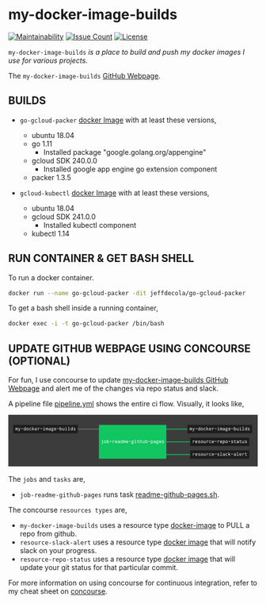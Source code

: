 # my-docker-image-builds

[![Maintainability](https://api.codeclimate.com/v1/badges/402cd0e7cab3f6405cdb/maintainability)](https://codeclimate.com/github/JeffDeCola/my-docker-image-builds/maintainability)
[![Issue Count](https://codeclimate.com/github/JeffDeCola/my-docker-image-builds/badges/issue_count.svg)](https://codeclimate.com/github/JeffDeCola/my-docker-image-builds/issues)
[![License](http://img.shields.io/:license-mit-blue.svg)](http://jeffdecola.mit-license.org)

`my-docker-image-builds` _is a place to build and push my docker images
I use for various projects._

The `my-docker-image-builds`
[GitHub Webpage](https://jeffdecola.github.io/my-docker-image-builds/).

## BUILDS

* `go-gcloud-packer`
  [docker Image](https://hub.docker.com/r/jeffdecola/go-gcloud-packer)
  with at least these versions,
  * ubuntu 18.04
  * go 1.11
    * Installed package "google.golang.org/appengine"
  * gcloud SDK 240.0.0
    * Installed google app engine go extension component
  * packer 1.3.5

* `gcloud-kubectl`
  [docker Image](https://hub.docker.com/r/jeffdecola/go-gcloud-kubectl)
  with at least these versions,
  * ubuntu 18.04
  * gcloud SDK 241.0.0
    * Installed kubectl component
  * kubectl 1.14

## RUN CONTAINER & GET BASH SHELL

To run a docker container.

```bash
docker run --name go-gcloud-packer -dit jeffdecola/go-gcloud-packer
```

To get a bash shell inside a running container,

```bash
docker exec -i -t go-gcloud-packer /bin/bash
```

## UPDATE GITHUB WEBPAGE USING CONCOURSE (OPTIONAL)

For fun, I use concourse to update
[my-docker-image-builds GitHub Webpage](https://jeffdecola.github.io/my-docker-image-builds/)
and alert me of the changes via repo status and slack.

A pipeline file [pipeline.yml](https://github.com/JeffDeCola/my-docker-image-builds/tree/master/ci/pipeline.yml)
shows the entire ci flow. Visually, it looks like,

![IMAGE - my-docker-image-builds concourse ci pipeline - IMAGE](docs/pics/my-docker-image-builds-pipeline.jpg)

The `jobs` and `tasks` are,

* `job-readme-github-pages` runs task
  [readme-github-pages.sh](https://github.com/JeffDeCola/my-docker-image-builds/tree/master/ci/scripts/readme-github-pages.sh).

The concourse `resources types` are,

* `my-docker-image-builds` uses a resource type
  [docker-image](https://hub.docker.com/r/concourse/git-resource/)
  to PULL a repo from github.
* `resource-slack-alert` uses a resource type
  [docker image](https://hub.docker.com/r/cfcommunity/slack-notification-resource)
  that will notify slack on your progress.
* `resource-repo-status` uses a resource type
  [docker image](https://hub.docker.com/r/dpb587/github-status-resource)
  that will update your git status for that particular commit.

For more information on using concourse for continuous integration,
refer to my cheat sheet on [concourse](https://github.com/JeffDeCola/my-cheat-sheets/tree/master/software/operations-tools/continuous-integration-continuous-deployment/concourse-cheat-sheet).
